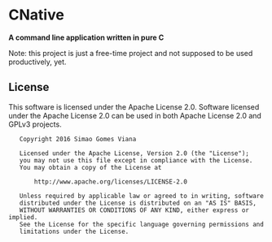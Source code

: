 # CNative

**A command line application written in pure C**

Note: this project is just a free-time project and not supposed to be used productively, yet.


## License

This software is licensed under the Apache License 2.0.
Software licensed under the Apache License 2.0 can be used in both Apache License 2.0 and GPLv3 projects.

```
   Copyright 2016 Simao Gomes Viana

   Licensed under the Apache License, Version 2.0 (the "License");
   you may not use this file except in compliance with the License.
   You may obtain a copy of the License at

       http://www.apache.org/licenses/LICENSE-2.0

   Unless required by applicable law or agreed to in writing, software
   distributed under the License is distributed on an "AS IS" BASIS,
   WITHOUT WARRANTIES OR CONDITIONS OF ANY KIND, either express or implied.
   See the License for the specific language governing permissions and
   limitations under the License.
```
